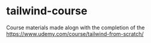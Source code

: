 # tailwind-course

Course materials made alogn with the completion of the https://www.udemy.com/course/tailwind-from-scratch/

